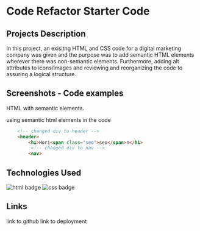 # Code Refactor Starter Code

## Projects Description
 In this project, an exisitng HTML and CSS code for a digital marketing company was given and the purpose was to add semantic HTML elements wherever there was non-semantic elements. Furthermore, adding alt attributes to icons/images and reviewing and reorganizing the code to assuring a logical structure. 

## Screenshots - Code examples
HTML with semantic elements.


using semantic html elements in the code
```html
    <!-- changed div to header -->
    <header>
        <h1>Hori<span class="seo">seo</span>n</h1>
         <!-- changed div to nav -->
        <nav>
```



## Technologies Used 
![html badge](https://img.shields.io/badge/language-html-red)
![css badge](https://img.shields.io/badge/language-css-green)

## Links
link to github
link to deployment 

